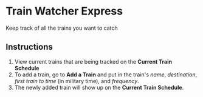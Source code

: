 # Train Watcher Express

Keep track of all the trains you want to catch

## Instructions

1. View current trains that are being tracked on the **Current Train Schedule**
2. To add a train, go to **Add a Train** and put in the train's *name*, *destination*, *first train to time* (in military time), and *frequency*.
3. The newly added train will show up on the **Current Train Schedule**.
